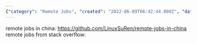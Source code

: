 ```yaml
---
{"category": "Remote Jobs", "created": "2022-06-09T06:42:44.000Z", "date": "2022-06-09 06:42:44", "description": "This article highlights remote job opportunities in China. It provides a GitHub repository containing a list of available positions and also includes a link to Stack Overflow for further remote job prospects.", "modified": "2022-08-18T16:20:44.400Z", "tags": ["freelancer", "jobs", "stub"], "title": "Remote Jobs"}
---
```

remote jobs in china:
https://github.com/LinuxSuRen/remote-jobs-in-china
remote jobs from stack overflow: